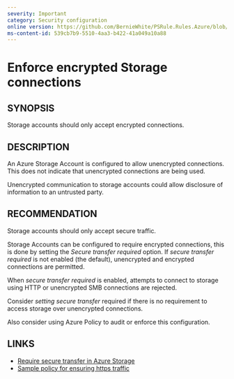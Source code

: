 ```yaml
---
severity: Important
category: Security configuration
online version: https://github.com/BernieWhite/PSRule.Rules.Azure/blob/master/docs/rules/en/Azure.Storage.SecureTransferRequired.md
ms-content-id: 539cb7b9-5510-4aa3-b422-41a049a10a88
---
```


# Enforce encrypted Storage connections

## SYNOPSIS

Storage accounts should only accept encrypted connections.

## DESCRIPTION

An Azure Storage Account is configured to allow unencrypted connections.
This does not indicate that unencrypted connections are being used.

Unencrypted communication to storage accounts could allow disclosure of information to an untrusted party.

## RECOMMENDATION

Storage accounts should only accept secure traffic.

Storage Accounts can be configured to require encrypted connections, this is done by setting the _Secure transfer required_ option.
If _secure transfer required_ is not enabled (the default), unencrypted and encrypted connections are permitted.

When _secure transfer required_ is enabled, attempts to connect to storage using HTTP or unencrypted SMB connections are rejected.

Consider _setting secure transfer_ required if there is no requirement to access storage over unencrypted connections.

Also consider using Azure Policy to audit or enforce this configuration.

## LINKS

- [Require secure transfer in Azure Storage](https://docs.microsoft.com/en-au/azure/storage/common/storage-require-secure-transfer)
- [Sample policy for ensuring https traffic](https://docs.microsoft.com/en-au/azure/governance/policy/samples/ensure-https-stor-acct)
